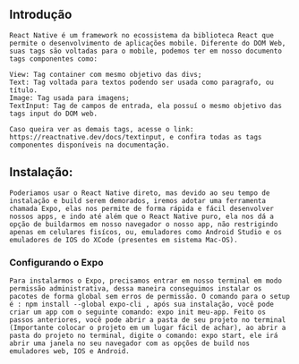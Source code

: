 ## Introdução

    React Native é um framework no ecossistema da biblioteca React que permite o desenvolvimento de aplicações mobile. Diferente do DOM Web, suas tags são voltadas para o mobile, podemos ter em nosso documento tags componentes como: 

    View: Tag container com mesmo objetivo das divs; 
    Text: Tag voltada para textos podendo ser usada como paragrafo, ou título.
    Image: Tag usada para imagens;
    TextInput: Tag de campos de entrada, ela possuí o mesmo objetivo das tags input do DOM web.

    Caso queira ver as demais tags, acesse o link: https://reactnative.dev/docs/textinput, e confira todas as tags componentes disponíveis na documentação. 

## Instalação:
    Poderiamos usar o React Native direto, mas devido ao seu tempo de instalação e build serem demorados, iremos adotar uma ferramenta chamada Expo, elas nos permite de forma rápida e fácil desenvolver nossos apps, e indo até além que o React Native puro, ela nos dá a opção de buildarmos em nosso navegador o nosso app, não restrigindo apenas em celulares fisícos, ou, emuladores como Android Studio e os emuladores de IOS do XCode (presentes em sistema Mac-OS).

### Configurando o Expo
    Para instalarmos o Expo, precisamos entrar em nosso terminal em modo permissão administrativa, dessa maneira conseguimos instalar os pacotes de forma global sem erros de permissão. O comando para o setup é : npm install --global expo-cli , após sua instalação, você pode criar um app com o seguinte comando: expo init meu-app. Feito os passos anteriores, você pode abrir a pasta de seu projeto no terminal (Importante colocar o projeto em um lugar fácil de achar), ao abrir a pasta do projeto no terminal, digite o comando: expo start, ele irá abrir uma janela no seu navegador com as opções de build nos emuladores web, IOS e Android.  

